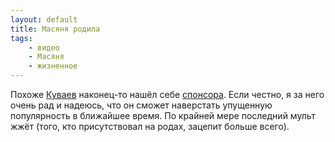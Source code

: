 ```yaml
---
layout: default
title: Масяня родила
tags:
    - видео
    - Масяня
    - жизненное
---
```


Похоже [Куваев][mult] наконец-то нашёл себе [спонсора][mm]. Если честно, я за него очень рад и надеюсь, что он сможет наверстать упущенную популярность в ближайшее время.
По крайней мере последний мульт жжёт (того, кто присутствовал на родах, зацепит больше всего).

<youtube id="iT-nrgWNb2M" />

[mult]: http://mult.ru
[mm]: http://www.mediamarkt.ru

